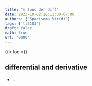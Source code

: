 ```yaml
---
title: "m func der diff"
date: 2023-10-02T16:11:00+07:00
authors: ['Sparisoma Viridi']
tags: ['tl2103']
draft: false
math: true
url: "0080"
---
```

{{< toc >}}


## differential and derivative
+ ..